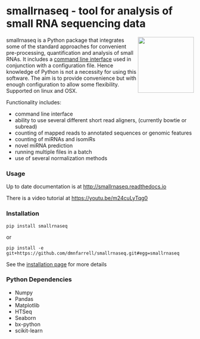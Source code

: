 # smallrnaseq - tool for analysis of small RNA sequencing data

<img align="right" src=https://raw.githubusercontent.com/dmnfarrell/smallrnaseq/master/img/logo.png width=150px>

smallrnaseq is a Python package that integrates some of the standard approaches for convenient pre-processing, quantification and analysis of small RNAs. It includes a [command line interface](https://github.com/dmnfarrell/smallrnaseq/wiki/Command-line-interface) used in conjunction with a configuration file. Hence knowledge of Python is not a necessity for using this software. The aim is to provide convenience but with enough configuration to allow some flexibility. Supported on linux and OSX.

Functionality includes:

* command line interface
* ability to use several different short read aligners, (currently bowtie or subread)
* counting of mapped reads to annotated sequences or genomic features
* counting of miRNAs and isomiRs
* novel miRNA prediction
* running multiple files in a batch
* use of several normalization methods

### Usage

Up to date documentation is at http://smallrnaseq.readthedocs.io

There is a video tutorial at https://youtu.be/m24cuLyTqg0

### Installation

```pip install smallrnaseq```

or 

```pip install -e git+https://github.com/dmnfarrell/smallrnaseq.git#egg=smallrnaseq```

See the [installation page](http://smallrnaseq.readthedocs.io/en/latest/description.html#installation) for more details 

### Python Dependencies

* Numpy
* Pandas
* Matplotlib
* HTSeq
* Seaborn
* bx-python
* scikit-learn
